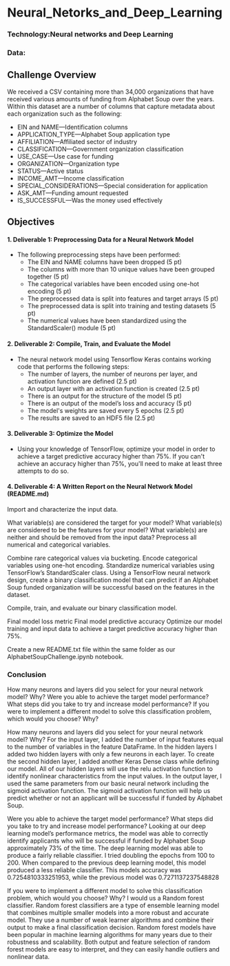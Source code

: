 # Neural_Netorks_and_Deep_Learning

### Technology:Neural networks and Deep Learning
### Data: 

## Challenge Overview
We received a CSV containing more than 34,000 organizations that have received various amounts of funding from Alphabet Soup over the years. Within this dataset are a number of columns that capture metadata about each organization such as the following:

- EIN and NAME—Identification columns
- APPLICATION_TYPE—Alphabet Soup application type
- AFFILIATION—Affiliated sector of industry
- CLASSIFICATION—Government organization classification
- USE_CASE—Use case for funding
- ORGANIZATION—Organization type
- STATUS—Active status
- INCOME_AMT—Income classification
- SPECIAL_CONSIDERATIONS—Special consideration for application
- ASK_AMT—Funding amount requested
- IS_SUCCESSFUL—Was the money used effectively

## Objectives
#### 1. Deliverable 1: Preprocessing Data for a Neural Network Model
- The following preprocessing steps have been performed:
  - The EIN and NAME columns have been dropped (5 pt)
  - The columns with more than 10 unique values have been grouped together (5 pt)
  - The categorical variables have been encoded using one-hot encoding (5 pt)
  - The preprocessed data is split into features and target arrays (5 pt)
  - The preprocessed data is split into training and testing datasets (5 pt)
  - The numerical values have been standardized using the StandardScaler() module (5 pt)
#### 2. Deliverable 2: Compile, Train, and Evaluate the Model
- The neural network model using Tensorflow Keras contains working code that performs the following steps:
  - The number of layers, the number of neurons per layer, and activation function are defined (2.5 pt)
  - An output layer with an activation function is created (2.5 pt)
  - There is an output for the structure of the model (5 pt)
  - There is an output of the model’s loss and accuracy (5 pt)
  - The model's weights are saved every 5 epochs (2.5 pt)
  - The results are saved to an HDF5 file (2.5 pt)
#### 3. Deliverable 3: Optimize the Model
- Using your knowledge of TensorFlow, optimize your model in order to achieve a target predictive accuracy higher than 75%. If you can't achieve an accuracy higher than 75%, you'll need to make at least three attempts to do so.
#### 4. Deliverable 4: A Written Report on the Neural Network Model (README.md)


Import and characterize the input data.

What variable(s) are considered the target for your model?
What variable(s) are considered to be the features for your model?
What variable(s) are neither and should be removed from the input data?
Preprocess all numerical and categorical variables.

Combine rare categorical values via bucketing.
Encode categorical variables using one-hot encoding.
Standardize numerical variables using TensorFlow’s StandardScaler class.
Using a TensorFlow neural network design, create a binary classification model that can predict if an Alphabet Soup funded organization will be successful based on the features in the dataset.

Compile, train, and evaluate our binary classification model.

Final model loss metric
Final model predictive accuracy
Optimize our model training and input data to achieve a target predictive accuracy higher than 75%.

Create a new README.txt file within the same folder as our AlphabetSoupChallenge.ipynb notebook.

### Conclusion
How many neurons and layers did you select for your neural network model? Why?
Were you able to achieve the target model performance? What steps did you take to try and increase model performance?
If you were to implement a different model to solve this classification problem, which would you choose? Why?

How many neurons and layers did you select for your neural network model? Why?
For the input layer, I added the number of input features equal to the number of variables in the feature DataFrame.
In the hidden layers I added two hidden layers with only a few neurons in each layer. To create the second hidden layer, I added another Keras Dense class while defining our model.
All of our hidden layers will use the relu activation function to identify nonlinear characteristics from the input values.
In the output layer, I used the same parameters from our basic neural network including the sigmoid activation function. 
The sigmoid activation function will help us predict whether or not an applicant will be successful if funded by Alphabet Soup.

Were you able to achieve the target model performance? What steps did you take to try and increase model performance?
Looking at our deep learning model’s performance metrics, the model was able to correctly identify applicants who will be successful if funded by Alphabet Soup approximately 73% of the time. 
The deep learning model was able to produce a fairly reliable classifier. 
I tried doubling the epochs from 100 to 200. When compared to the previous deep learning model, this model produced a less reliable classifier. 
This models accuracy was 0.7254810333251953, while the previous model was 0.7271137237548828

If you were to implement a different model to solve this classification problem, which would you choose? Why?
I would us a Random forest classifier. 
Random forest classifiers are a type of ensemble learning model that combines multiple smaller models into a more robust and accurate model. 
They use a number of weak learner algorithms and combine their output to make a final classification decision. 
Random forest models have been popular in machine learning algorithms for many years due to their robustness and scalability. 
Both output and feature selection of random forest models are easy to interpret, and they can easily handle outliers and nonlinear data.

